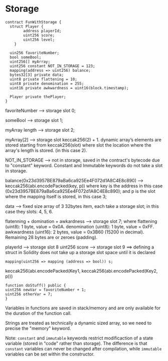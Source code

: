 # Storage

```solidity
contract FunWithStorage {
  struct Player {
        address playerId;
        uint256 score;
        uint256 level;
    }

  uin256 favoriteNumber;
  bool someBool;
  uint256[] myArray;
  uint256 constant NOT_IN_STORAGE = 123;
  mapping(address => uint256) balance;
  bytes32[3] private data;
  uint8 private flattening = 10;
  uint8 private denomination = 255;
  uint16 private awkwardness = uint16(block.timestamp);

  Player private thePlayer;
}
```
favoriteNumber --> storage slot 0;

someBool --> storage slot 1;

myArray length --> storage slot 2;

myArray[2] --> storage slot keccak256(2) + 1.  dynamic array’s elements are stored starting from keccak256(slot) where slot the location where the array's length is stored. (in this case 2).

NOT_IN_STORAGE --> not in storage, saved in the contract's bytecode due to "constant" keyword. Constant and Immutable keywords do not take a slot in storage.

balance(0x23d3957BE879aBa6ca925Ee4F072d1A8C4E8c890) --> keccak256(abi.encodePacked(key, p)) where key is the address in this case (0x23d3957BE879aBa6ca925Ee4F072d1A8C4E8c890); and p is the slot where the mapping itself is stored, in this case 3;

data --> fixed size array of 3 32bytes item, each take a storage slot; in this case they slots: 4, 5, 6.

flatenning + domination + awkardness --> storage slot 7; where flattening (uint8): 1 byte, value = 0x0A. denomination (uint8): 1 byte, value = 0xFF. awkwardness (uint16): 2 bytes, value = 0x3B60 (15200 in decimal). Remaining 28 bytes are or zeroes (padding).

playerId --> storage slot 8
uint256 score --> storage slot 9
==> defining a struct in Solidity does not take up a storage slot space until it is declared 

```solidity
mapping(uint256 => mapping (address => bool)) s;
```
keccak256(abi.encodePacked(Key1, keccak256(abi.encodePacked(Key2, p)))


```solidity
function doStuff() public {
uint256 newVar = favoriteNumber + 1;
uint256 otherVar = 7;
}
```

Variables in functions are saved in stack/memory and are only available for the duration of the function call.

Strings are treated as technically a dynamic sized array, so we need to precise the "memory" keyword.

Note: ```constant``` and ```immutable``` keywords restrict modificaction of a state variable (stored in "code" rather than storage). The difference is that ```constant``` variables can never be changed after compilation, while ```immutable``` variables can be set within the constructor.
